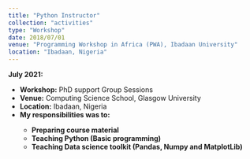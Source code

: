 ```yaml
---
title: "Python Instructor"
collection: "activities"
type: "Workshop"
date: 2018/07/01
venue: "Programming Workshop in Africa (PWA), Ibadaan University"
location: "Ibadaan, Nigeria"
---
```

<b>July 2021:</b>
* <b>Workshop:</b> PhD support Group Sessions
* <b>Venue:</b> Computing Science School, Glasgow University
* <b>Location:</b> Ibadaan, Nigeria
* <b>My responsibilities was to:<b>
  * Preparing course material
  * Teaching Python (Basic programming)
  * Teaching Data science toolkit (Pandas, Numpy and MatplotLib)

